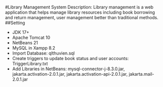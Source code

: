 #Library Management System
Description: Library management is a web application that helps manage library resources including book borrowing and return management, user management better than traditional methods.
##Setting
- JDK 17+
- Apache Tomcat 10
- NetBeans 21
- MySQL in Xampp 8.2
- Import Database: qlthuvien.sql
- Create triggers to update book status and user accounts: TriggerLibrary.txt
- Add Libraries in NetBeans: mysql-connector-j-8.3.0.jar, jakarta.activation-2.0.1.jar, jakarta.activation-api-2.0.1.jar, jakarta.mail-2.0.1.jar
